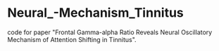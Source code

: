 # Neural_-Mechanism_Tinnitus
code for paper "Frontal Gamma-alpha Ratio Reveals Neural Oscillatory Mechanism of Attention Shifting in Tinnitus".
